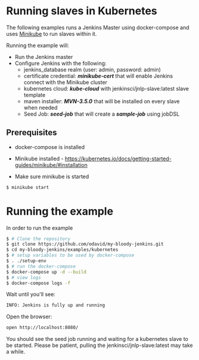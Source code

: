 # Running slaves in Kubernetes

The following examples runs a Jenkins Master using docker-compose and uses [Minikube](https://kubernetes.io/docs/getting-started-guides/minikube/) to run slaves within it.

Running the example will:
* Run the Jenkins master
* Configure Jenkins with the following:
    * jenkins_database realm (user: admin, password: admin)
    * certificate credential: ***minikube-cert*** that will enable Jenkins connect with the Minikube cluster
    * kubernetes cloud: ***kube-cloud*** with jenkinsci/jnlp-slave:latest slave template
    * maven installer: ***MVN-3.5.0*** that will be installed on every slave when needed
    * Seed Job: ***seed-job*** that will create a ***sample-job*** using jobDSL

## Prerequisites

* docker-compose is installed
* Minikube installed - https://kubernetes.io/docs/getting-started-guides/minikube/#installation

* Make sure minikube is started
```bash
$ minikube start
```

# Running the example

In order to run the example
```bash
$ # Clone the repository
$ git clone https://github.com/odavid/my-bloody-jenkins.git
$ cd my-bloody-jenkins/examples/kubernetes
$ # setup variables to be used by docker-compose
$ . ./setup-env
$ # run the docker-compose
$ docker-compose up -d --build
$ # view logs
$ docker-compose logs -f
```

Wait until you'll see:
```bash
INFO: Jenkins is fully up and running
```

Open the browser:
```bash
open http://localhost:8080/
```

You should see the seed job running and waiting for a kubernetes slave to be started. Please be patient, pulling the jenkinsci/jnlp-slave:latest may take a while.